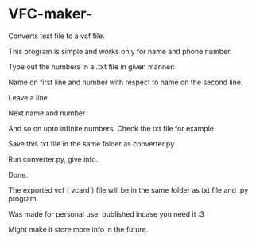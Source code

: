 # VFC-maker-
Converts text file to a vcf file.

This program is simple and works only for name and phone number. 

Type out the numbers in a .txt file in given manner:

Name on first line and number with respect to name on the second line.

Leave a line 

Next name and number 

And so on upto infinite numbers.
Check the txt file for example.

Save this txt file in the same folder as converter.py

Run converter.py, give info.

Done.

The exported vcf ( vcard ) file will be in the same folder as txt file and .py program.

Was made for personal use, published incase you need it :3

Might make it store more info in the future.
